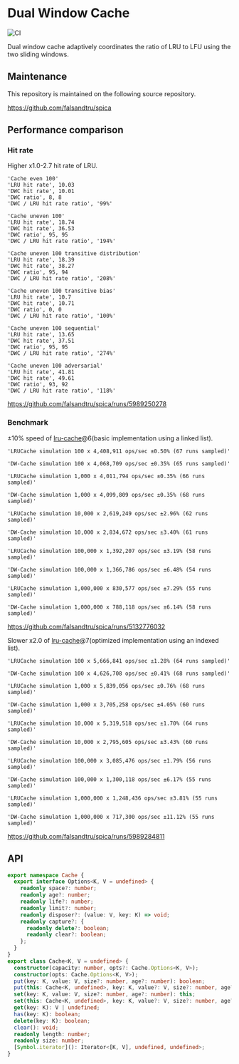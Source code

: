 # Dual Window Cache

![CI](https://github.com/falsandtru/dw-cache/workflows/CI/badge.svg)

Dual window cache adaptively coordinates the ratio of LRU to LFU using the two sliding windows.

## Maintenance

This repository is maintained on the following source repository.

https://github.com/falsandtru/spica

## Performance comparison

### Hit rate

Higher x1.0-2.7 hit rate of LRU.

```
'Cache even 100'
'LRU hit rate', 10.03
'DWC hit rate', 10.01
'DWC ratio', 8, 8
'DWC / LRU hit rate ratio', '99%'

'Cache uneven 100'
'LRU hit rate', 18.74
'DWC hit rate', 36.53
'DWC ratio', 95, 95
'DWC / LRU hit rate ratio', '194%'

'Cache uneven 100 transitive distribution'
'LRU hit rate', 18.39
'DWC hit rate', 38.27
'DWC ratio', 95, 94
'DWC / LRU hit rate ratio', '208%'

'Cache uneven 100 transitive bias'
'LRU hit rate', 10.7
'DWC hit rate', 10.71
'DWC ratio', 0, 0
'DWC / LRU hit rate ratio', '100%'

'Cache uneven 100 sequential'
'LRU hit rate', 13.65
'DWC hit rate', 37.51
'DWC ratio', 95, 95
'DWC / LRU hit rate ratio', '274%'

'Cache uneven 100 adversarial'
'LRU hit rate', 41.81
'DWC hit rate', 49.61
'DWC ratio', 93, 92
'DWC / LRU hit rate ratio', '118%'
```

https://github.com/falsandtru/spica/runs/5989250278

### Benchmark

±10% speed of [lru-cache](https://www.npmjs.com/package/lru-cache)@6(basic implementation using a linked list).

```
'LRUCache simulation 100 x 4,408,911 ops/sec ±0.50% (67 runs sampled)'

'DW-Cache simulation 100 x 4,068,709 ops/sec ±0.35% (65 runs sampled)'

'LRUCache simulation 1,000 x 4,011,794 ops/sec ±0.35% (66 runs sampled)'

'DW-Cache simulation 1,000 x 4,099,809 ops/sec ±0.35% (68 runs sampled)'

'LRUCache simulation 10,000 x 2,619,249 ops/sec ±2.96% (62 runs sampled)'

'DW-Cache simulation 10,000 x 2,834,672 ops/sec ±3.40% (61 runs sampled)'

'LRUCache simulation 100,000 x 1,392,207 ops/sec ±3.19% (58 runs sampled)'

'DW-Cache simulation 100,000 x 1,366,786 ops/sec ±6.48% (54 runs sampled)'

'LRUCache simulation 1,000,000 x 830,577 ops/sec ±7.29% (55 runs sampled)'

'DW-Cache simulation 1,000,000 x 788,118 ops/sec ±6.14% (58 runs sampled)'
```

https://github.com/falsandtru/spica/runs/5132776032

Slower x2.0 of [lru-cache](https://www.npmjs.com/package/lru-cache)@7(optimized implementation using an indexed list).

```
'LRUCache simulation 100 x 5,666,841 ops/sec ±1.28% (64 runs sampled)'

'DW-Cache simulation 100 x 4,626,708 ops/sec ±0.41% (68 runs sampled)'

'LRUCache simulation 1,000 x 5,839,056 ops/sec ±0.76% (68 runs sampled)'

'DW-Cache simulation 1,000 x 3,705,258 ops/sec ±4.05% (60 runs sampled)'

'LRUCache simulation 10,000 x 5,319,518 ops/sec ±1.70% (64 runs sampled)'

'DW-Cache simulation 10,000 x 2,795,605 ops/sec ±3.43% (60 runs sampled)'

'LRUCache simulation 100,000 x 3,085,476 ops/sec ±1.79% (56 runs sampled)'

'DW-Cache simulation 100,000 x 1,300,118 ops/sec ±6.17% (55 runs sampled)'

'LRUCache simulation 1,000,000 x 1,248,436 ops/sec ±3.81% (55 runs sampled)'

'DW-Cache simulation 1,000,000 x 717,300 ops/sec ±11.12% (55 runs sampled)'
```

https://github.com/falsandtru/spica/runs/5989284811

## API

```ts
export namespace Cache {
  export interface Options<K, V = undefined> {
    readonly space?: number;
    readonly age?: number;
    readonly life?: number;
    readonly limit?: number;
    readonly disposer?: (value: V, key: K) => void;
    readonly capture?: {
      readonly delete?: boolean;
      readonly clear?: boolean;
    };
  }
}
export class Cache<K, V = undefined> {
  constructor(capacity: number, opts?: Cache.Options<K, V>);
  constructor(opts: Cache.Options<K, V>);
  put(key: K, value: V, size?: number, age?: number): boolean;
  put(this: Cache<K, undefined>, key: K, value?: V, size?: number, age?: number): boolean;
  set(key: K, value: V, size?: number, age?: number): this;
  set(this: Cache<K, undefined>, key: K, value?: V, size?: number, age?: number): this;
  get(key: K): V | undefined;
  has(key: K): boolean;
  delete(key: K): boolean;
  clear(): void;
  readonly length: number;
  readonly size: number;
  [Symbol.iterator](): Iterator<[K, V], undefined, undefined>;
}
```

